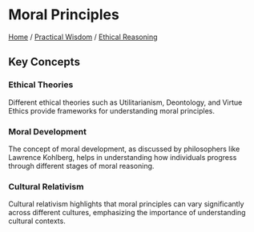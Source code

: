 # Moral Principles

[Home](../../../../README.md) / [Practical Wisdom](../../../../practical_wisdom/README.md) / [Ethical Reasoning](../../../practical_wisdom/ethical_reasoning/README.md)

## Key Concepts

### Ethical Theories

Different ethical theories such as Utilitarianism, Deontology, and Virtue Ethics provide frameworks for understanding moral principles.

### Moral Development

The concept of moral development, as discussed by philosophers like Lawrence Kohlberg, helps in understanding how individuals progress through different stages of moral reasoning.

### Cultural Relativism

Cultural relativism highlights that moral principles can vary significantly across different cultures, emphasizing the importance of understanding cultural contexts.

